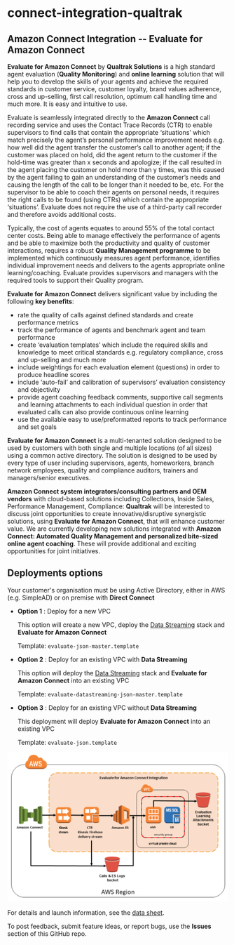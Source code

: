 # connect-integration-qualtrak

## Amazon Connect Integration -- Evaluate for Amazon Connect

**Evaluate for Amazon Connect** by **Qualtrak Solutions** is a high standard agent evaluation (**Quality Monitoring**) and **online learning** solution that will help you to develop the skills of your agents and achieve the required standards in customer service, customer loyalty, brand values adherence, cross and up-selling, first call resolution, optimum call handling time and much more. It is easy and intuitive to use.

Evaluate is seamlessly integrated directly to the **Amazon Connect** call recording service and uses the Contact Trace Records (CTR) to enable supervisors to find calls that contain the appropriate ‘situations’ which match precisely the agent’s personal performance improvement needs e.g. how well did the agent transfer the customer’s call to another agent; if the customer was placed on hold, did the agent return to the customer if the hold-time was greater than x seconds and apologize; if the call resulted in the agent placing the customer on hold more than y times, was this caused by the agent failing to gain an understanding of the customer’s needs and causing the length of the call to be longer than it needed to be, etc. For the supervisor to be able to coach their agents on personal needs, it requires the right calls to be found (using CTRs) which contain the appropriate ‘situations’. Evaluate does not require the use of a third-party call recorder and therefore avoids additional costs.

Typically, the cost of agents equates to around 55% of the total contact center costs. Being able to manage effectively the performance of agents and be able to maximize both the productivity and quality of customer interactions, requires a robust **Quality Management programme** to be implemented which continuously measures agent performance, identifies individual improvement needs and delivers to the agents appropriate online learning/coaching. Evaluate provides supervisors and managers with the required tools to support their Quality program.

**Evaluate for Amazon Connect** delivers significant value by including the following **key benefits**:

- rate the quality of calls against defined standards and create performance metrics
- track the performance of agents and benchmark agent and team performance
- create ‘evaluation templates’ which include the required skills and knowledge to meet critical standards e.g. regulatory compliance, cross and up-selling and much more
- include weightings for each evaluation element (questions) in order to produce headline scores
- include ‘auto-fail’ and calibration of supervisors’ evaluation consistency and objectivity
- provide agent coaching feedback comments, supportive call segments and learning attachments to each individual question in order that evaluated calls can also provide continuous online learning
- use the available easy to use/preformatted reports to track performance and set goals

**Evaluate for Amazon Connect** is a multi-tenanted solution designed to be used by customers with both single and multiple locations (of all sizes) using a common active directory. The solution is designed to be used by every type of user including supervisors, agents, homeworkers, branch network employees, quality and compliance auditors, trainers and managers/senior executives.

**Amazon Connect system integrators/consulting partners and OEM vendors** with cloud-based solutions including Collections, Inside Sales, Performance Management, Compliance: **Qualtrak** will be interested to discuss joint opportunities to create innovative/disruptive synergistic solutions, using **Evaluate for Amazon Connect**, that will enhance customer value. We are currently developing new solutions integrated with **Amazon Connect: Automated Quality Management and personalized bite-sized online agent coaching**. These will provide additional and exciting opportunities for joint initiatives.   
 

## Deployments options

Your customer's organisation must be using Active Directory, either in AWS (e.g. SimpleAD) or on premise with **Direct Connect**


- **Option 1** : Deploy for a new VPC 

  This option will create a new VPC, deploy the [Data Streaming](https://aws.amazon.com/quickstart/connect/data-streaming/) stack and **Evaluate for Amazon Connect**

    Template: `evaluate-json-master.template`

- **Option 2** : Deploy for an existing VPC with **Data Streaming**

  This option will deploy the [Data Streaming](https://aws.amazon.com/quickstart/connect/data-streaming/) stack and **Evaluate for Amazon Connect** into an existing VPC

    Template: `evaluate-datastreaming-json-master.template`

- **Option 3** : Deploy for an existing VPC without **Data Streaming**

  This deployment will deploy **Evaluate for Amazon Connect** into an existing VPC

    Template: `evaluate-json.template`

![Architecture for Qualtrak Integration](docs/diagram.PNG) 

For details and launch information, see the [data sheet](https://aws.amazon.com/quickstart/connect/qualtrak/).

To post feedback, submit feature ideas, or report bugs, use the **Issues** section of this GitHub repo.